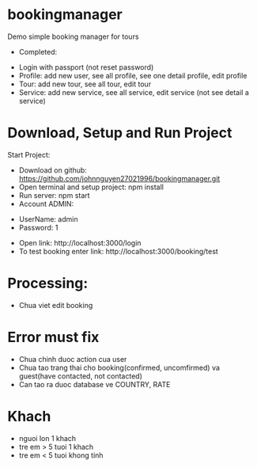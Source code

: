 # bookingmanager
Demo simple booking manager for tours
- Completed:
+ Login with passport (not reset password)
+ Profile: add new user, see all profile, see one detail profile, edit profile
+ Tour: add new tour, see all tour, edit tour
+  Service: add new service, see all service, edit service
(not see detail a service)

# Download, Setup and Run Project
Start Project:
- Download on github: https://github.com/johnnguyen27021996/bookingmanager.git
- Open terminal and setup project: npm install
- Run server: npm start
- Account ADMIN: 
+ UserName: admin
+ Password: 1
- Open link: http://localhost:3000/login
- To test booking enter link: http://localhost:3000/booking/test


# Processing:
- Chua viet edit booking

# Error must fix
- Chua chinh duoc action cua user
- Chua tao trang thai cho booking(confirmed, uncomfirmed) va guest(have contacted, not contacted)
- Can tao ra duoc database ve COUNTRY, RATE


# Khach
-  nguoi lon 1 khach
-  tre em > 5 tuoi 1 khach
- tre em < 5 tuoi  khong tinh
